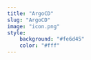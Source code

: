 ```yaml
---
title: "ArgoCD"
slug: "ArgoCD"
image: "icon.png"
style:
    background: "#fe6d45"
    color: "#fff"
---
```

